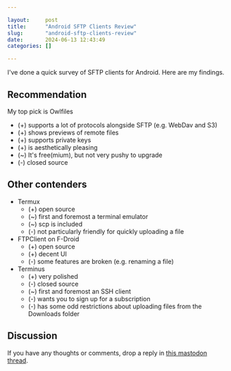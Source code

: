 ```yaml
---

layout:     post
title:      "Android SFTP Clients Review"
slug:       "android-sftp-clients-review"
date:       2024-06-13 12:43:49
categories: []

---
```


I've done a quick survey of SFTP clients for Android. Here are my findings.

## Recommendation

My top pick is Owlfiles
- (+) supports a lot of protocols alongside SFTP (e.g. WebDav and S3)
- (+) shows previews of remote files
- (+) supports private keys
- (+) is aesthetically pleasing
- (~) It's free(mium), but not very pushy to upgrade
- (-) closed source

## Other contenders

- Termux
  - (+) open source
  - (~) first and foremost a terminal emulator
  - (~) scp is included
  - (-) not particularly friendly for quickly uploading a file
- FTPClient on F-Droid 
  - (+) open source
  - (+) decent UI
  - (-) some features are broken (e.g. renaming a file)
- Terminus
  - (+) very polished
  - (-) closed source
  - (~) first and foremost an SSH client
  - (-) wants you to sign up for a subscription
  - (-) has some odd restrictions about uploading files from the Downloads
    folder

## Discussion

If you have any thoughts or comments, drop a reply in [this mastodon
thread](https://tiny.tilde.website/@kindrobot/112610373065305607).
